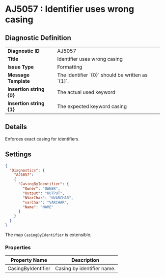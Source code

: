 # AJ5057 : Identifier uses wrong casing

## Diagnostic Definition

<table>
  <tr>
    <td class="header"><b>Diagnostic ID</b></td>
    <td>AJ5057</td>
  </tr>
  <tr>
    <td class="header"><b>Title</b></td>
    <td>Identifier uses wrong casing</td>
  </tr>
  <tr>
    <td class="header"><b>Issue Type</b></td>
    <td>Formatting</td>
  </tr>
  <tr>
    <td class="header"><b>Message Template</b></td>
    <td>The identifier `{0}` should be written as `{1}`.</td>
  </tr>
    <tr>
    <td class="header"><b>Insertion string {0}</b></td>
    <td>The actual used keyword</td>
  </tr>
  <tr>
    <td class="header"><b>Insertion string {1}</b></td>
    <td>The expected keyword casing</td>
  </tr>

</table>

## Details

Enforces exact casing for identifiers.


## Settings

```json
{
  "Diagnostics": {
    "AJ5057":
    {
      "CasingByIdentifier": {
        "Owner": "OWNER",
        "Output": "OUTPUT",
        "NVarChar": "NVARCHAR",
        "varChar": "VARCHAR",
        "Name": "NAME"
      }
    }
  }
}
```

The map `CasingByIdentifier` is extensible.


### Properties

| Property Name      | Description                |
|--------------------|----------------------------|
| CasingByIdentifier | Casing by identifier name. |




